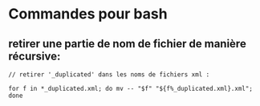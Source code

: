 # Commandes pour bash

## retirer une partie de nom de fichier de manière récursive:
```
// retirer '_duplicated' dans les noms de fichiers xml : 

for f in *_duplicated.xml; do mv -- "$f" "${f%_duplicated.xml}.xml"; done
```
